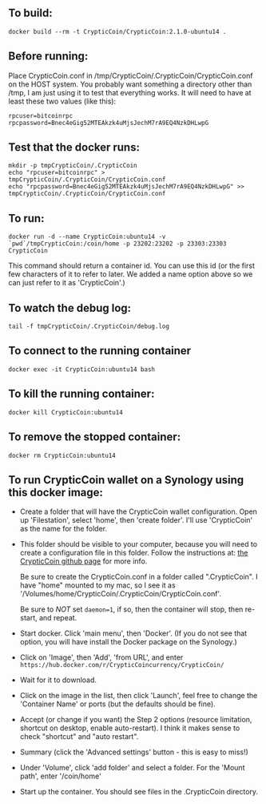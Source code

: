 To build:
---
    docker build --rm -t CrypticCoin/CrypticCoin:2.1.0-ubuntu14 .


Before running:
---
Place CrypticCoin.conf in /tmp/CrypticCoin/.CrypticCoin/CrypticCoin.conf on the HOST system. You probably want something a directory other than /tmp, I am just using it to test that everything works. It will need to have at least these two values (like this):

    rpcuser=bitcoinrpc
    rpcpassword=Bnec4eGig52MTEAkzk4uMjsJechM7rA9EQ4NzkDHLwpG


Test that the docker runs:
---
    mkdir -p tmpCrypticCoin/.CrypticCoin
    echo "rpcuser=bitcoinrpc" > tmpCrypticCoin/.CrypticCoin/CrypticCoin.conf
    echo "rpcpassword=Bnec4eGig52MTEAkzk4uMjsJechM7rA9EQ4NzkDHLwpG" >> tmpCrypticCoin/.CrypticCoin/CrypticCoin.conf


To run:
---
    docker run -d --name CrypticCoin:ubuntu14 -v `pwd`/tmpCrypticCoin:/coin/home -p 23202:23202 -p 23303:23303 CrypticCoin

This command should return a container id. You can use this id (or the first few characters of it to refer to later. We added a name option above so we can just refer to it as 'CrypticCoin'.)

To watch the debug log:
---
    tail -f tmpCrypticCoin/.CrypticCoin/debug.log

To connect to the running container
---
    docker exec -it CrypticCoin:ubuntu14 bash

To kill the running container:
---
    docker kill CrypticCoin:ubuntu14

To remove the stopped container:
---
    docker rm CrypticCoin:ubuntu14


To run CrypticCoin wallet on a Synology using this docker image:
---
* Create a folder that will have the CrypticCoin wallet configuration. Open up 'Filestation', select 'home', then 'create folder'. I'll use 'CrypticCoin' as the name for the folder.

* This folder should be visible to your computer, because you will need to create a configuration file in this folder. Follow the instructions at: [the CrypticCoin github page](https://github.com/NOTEXIST/CrypticCoincurrency/CrypticCoin) for more info.

    Be sure to create the CrypticCoin.conf in a folder called ".CrypticCoin". I have "home" mounted to my mac, so I see it as '/Volumes/home/CrypticCoin/.CrypticCoin/CrypticCoin.conf'. 
    
    Be sure to *NOT* set ```daemon=1```, if so, then the container will stop, then re-start, and repeat.
    
* Start docker. Click 'main menu', then 'Docker'. (If you do not see that option, you will have install the Docker package on the Synology.)

* Click on 'Image', then 'Add', 'from URL', and enter ```https://hub.docker.com/r/CrypticCoincurrency/CrypticCoin/```

* Wait for it to download.

* Click on the image in the list, then click 'Launch', feel free to change the 'Container Name' or ports (but the defaults should be fine).

* Accept (or change if you want) the Step 2 options (resource limitation, shortcut on desktop, enable auto-restart). I think it makes sense to check "shortcut" and "auto restart".

* Summary (click the 'Advanced settings' button - this is easy to miss!)

* Under 'Volume', click 'add folder' and select a folder. For the 'Mount path', enter '/coin/home'

* Start up the container. You should see files in the .CrypticCoin directory.
